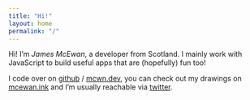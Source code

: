 ```yaml
---
title: "Hi!"
layout: home
permalink: "/"
---
```


Hi! I’m _James McEwan_, a developer from Scotland. I mainly work
with JavaScript to build useful apps that are (hopefully) fun too!

I code over on [github](https://github.com/jamesmcewan) / [mcwn.dev](https://mcwn.dev), you
can check out my drawings on [mcewan.ink](https://mcewan.ink) and I’m usually reachable via
[twitter](https://twitter.com/mce).
